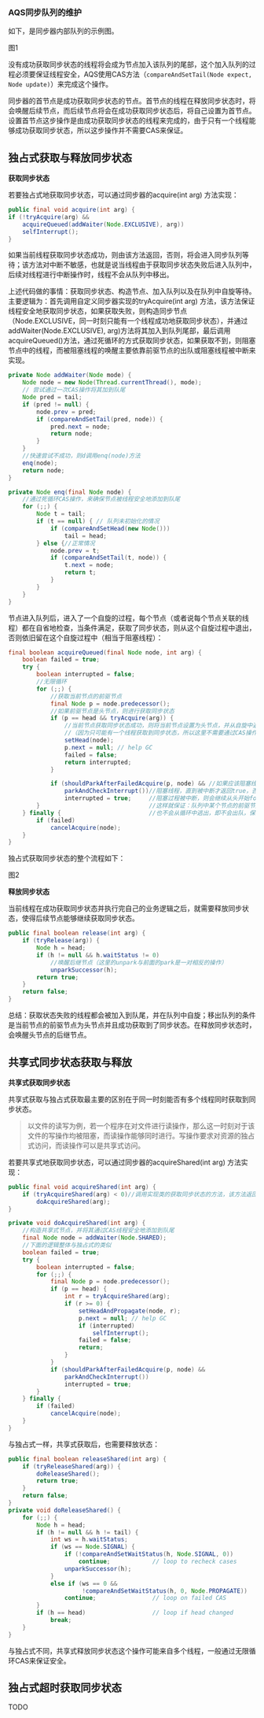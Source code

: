 ### AQS同步队列的维护

如下，是同步器内部队列的示例图。

图1

没有成功获取同步状态的线程将会成为节点加入该队列的尾部，这个加入队列的过程必须要保证线程安全，AQS使用CAS方法（`compareAndSetTail(Node expect, Node update)`）来完成这个操作。

同步器的首节点是成功获取同步状态的节点。首节点的线程在释放同步状态时，将会唤醒后续节点，而后续节点将会在成功获取同步状态后，将自己设置为首节点。设置首节点这步操作是由成功获取同步状态的线程来完成的，由于只有一个线程能够成功获取同步状态，所以这步操作并不需要CAS来保证。

## 独占式获取与释放同步状态

**获取同步状态**

若要独占式地获取同步状态，可以通过同步器的acquire\(int arg\) 方法实现：

```java
public final void acquire(int arg) {
if (!tryAcquire(arg) &&
    acquireQueued(addWaiter(Node.EXCLUSIVE), arg))
    selfInterrupt();
}
```

如果当前线程获取同步状态成功，则由该方法返回，否则，将会进入同步队列等待；该方法对中断不敏感，也就是说当线程由于获取同步状态失败后进入队列中，后续对线程进行中断操作时，线程不会从队列中移出。

上述代码做的事情：获取同步状态、构造节点、加入队列以及在队列中自旋等待。主要逻辑为：首先调用自定义同步器实现的tryAcquire\(int arg\) 方法，该方法保证线程安全地获取同步状态，如果获取失败，则构造同步节点（Node.EXCLUSIVE，同一时刻只能有一个线程成功地获取同步状态），并通过addWaiter\(Node.EXCLUSIVE\), arg\)方法将其加入到队列尾部，最后调用acquireQueued\(\)方法，通过死循环的方式获取同步状态，如果获取不到，则阻塞节点中的线程，而被阻塞线程的唤醒主要依靠前驱节点的出队或阻塞线程被中断来实现。

```java
private Node addWaiter(Node mode) {
    Node node = new Node(Thread.currentThread(), mode);
    // 尝试通过一次CAS操作将其加到队尾
    Node pred = tail;
    if (pred != null) {
        node.prev = pred;
        if (compareAndSetTail(pred, node)) {
            pred.next = node;
            return node;
        }
    }
    //快速尝试不成功，则d调用enq(node)方法
    enq(node);
    return node;
}

private Node enq(final Node node) {
    //通过死循环CAS操作，来确保节点被线程安全地添加到队尾
    for (;;) {
        Node t = tail;
        if (t == null) { // 队列未初始化的情况
            if (compareAndSetHead(new Node()))
                tail = head;
        } else {//正常情况
            node.prev = t;
            if (compareAndSetTail(t, node)) {
                t.next = node;
                return t;
            }
        }
    }
}
```

节点进入队列后，进入了一个自旋的过程，每个节点（或者说每个节点关联的线程）都在自省地检查，当条件满足，获取了同步状态，则从这个自旋过程中退出，否则依旧留在这个自旋过程中（相当于阻塞线程）：

```java
final boolean acquireQueued(final Node node, int arg) {
    boolean failed = true;
    try {
        boolean interrupted = false;
        //无限循环
        for (;;) {
            //获取当前节点的前驱节点
            final Node p = node.predecessor();
            //如果前驱节点是头节点，则进行获取同步状态
            if (p == head && tryAcquire(arg)) {
                //当前节点获取同步状态成功，则将当前节点设置为头节点，并从自旋中返回
                //（因为只可能有一个线程获取到同步状态，所以这里不需要通过CAS操作来设置）
                setHead(node);
                p.next = null; // help GC
                failed = false;
                return interrupted;
            }

            if (shouldParkAfterFailedAcquire(p, node) && //如果应该阻塞线程
                parkAndCheckInterrupt())//阻塞线程，直到被中断才返回true，否则就一直阻塞
                interrupted = true;     //阻塞过程被中断，则会继续从头开始for循环
        }                               //这样就保证：队列中某个节点的前驱节点不是头节点，但是被中断了，
    } finally {                         //也不会从循环中逃出，即不会出队，保证了FIFO的性质
        if (failed)
            cancelAcquire(node);
    }
}
```

独占式获取同步状态的整个流程如下：

图2

**释放同步状态**

当前线程在成功获取同步状态并执行完自己的业务逻辑之后，就需要释放同步状态，使得后续节点能够继续获取同步状态。

```java
public final boolean release(int arg) {
    if (tryRelease(arg)) {
        Node h = head;
        if (h != null && h.waitStatus != 0)
            //唤醒后继节点（这里的unpark与前面的park是一对相反的操作）
            unparkSuccessor(h);
        return true;
    }
    return false;
}
```

总结：获取状态失败的线程都会被加入到队尾，并在队列中自旋；移出队列的条件是当前节点的前驱节点为头节点并且成功获取到了同步状态。在释放同步状态时，会唤醒头节点的后继节点。

## 共享式同步状态获取与释放

**共享式获取同步状态**

共享式获取与独占式获取最主要的区别在于同一时刻能否有多个线程同时获取到同步状态。

> 以文件的读写为例，若一个程序在对文件进行读操作，那么这一时刻对于该文件的写操作均被阻塞，而读操作能够同时进行。写操作要求对资源的独占式访问，而读操作可以是共享式访问。

若要共享式地获取同步状态，可以通过同步器的acquireShared\(int arg\) 方法实现：

```java
public final void acquireShared(int arg) {
    if (tryAcquireShared(arg) < 0)//调用实现类的获取同步状态的方法，该方法返回值≥0的时候，表示成功获取同步状态
        doAcquireShared(arg);
}

private void doAcquireShared(int arg) {
    //构造共享式节点，并将其通过CAS线程安全地添加到队尾
    final Node node = addWaiter(Node.SHARED);
    //下面的逻辑整体与独占式的类似
    boolean failed = true;
    try {
        boolean interrupted = false;
        for (;;) {
            final Node p = node.predecessor();
            if (p == head) {
                int r = tryAcquireShared(arg);
                if (r >= 0) {
                    setHeadAndPropagate(node, r);
                    p.next = null; // help GC
                    if (interrupted)
                        selfInterrupt();
                    failed = false;
                    return;
                }
            }
            if (shouldParkAfterFailedAcquire(p, node) &&
                parkAndCheckInterrupt())
                interrupted = true;
        }
    } finally {
        if (failed)
            cancelAcquire(node);
    }
}
```

与独占式一样，共享式获取后，也需要释放状态：

```java
public final boolean releaseShared(int arg) {
    if (tryReleaseShared(arg)) {
        doReleaseShared();
        return true;
    }
    return false;
}
private void doReleaseShared() {
    for (;;) {
        Node h = head;
        if (h != null && h != tail) {
            int ws = h.waitStatus;
            if (ws == Node.SIGNAL) {
                if (!compareAndSetWaitStatus(h, Node.SIGNAL, 0))
                    continue;            // loop to recheck cases
                unparkSuccessor(h);
            }
            else if (ws == 0 &&
                     !compareAndSetWaitStatus(h, 0, Node.PROPAGATE))
                continue;                // loop on failed CAS
        }
        if (h == head)                   // loop if head changed
            break;
    }
}
```

与独占式不同，共享式释放同步状态这个操作可能来自多个线程，一般通过无限循环CAS来保证安全。

## 独占式超时获取同步状态

TODO



















